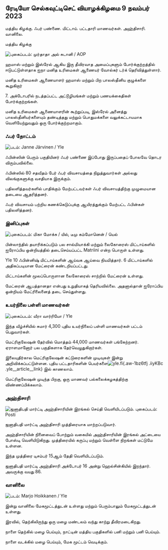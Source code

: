 ## ரேடியோ செல்கவுட்டிசெட் வியாழக்கிழமை 9 நவம்பர் 2023

மத்திய கிழக்கு. ஃபர் பண்ணை. மிட்டாய். பட்டதாரி மாணவர்கள். அஹ்திசாரி. வானிலை.

மத்திய கிழக்கு

![ புகைப்படம்: முர்தாதா அல் சுடானி / AOP](https://images.cdn.yle.fi/image/upload/c_crop,h_3078,w_5472,x_0,y_570/ar_1.77777777777777777,c_fill/hr_10,gd_6.0/q_auto:eco/f_auto/fl_lossy/v1699096585/39-11958306546279b91a3b)

ஹமாஸ் மற்றும் இஸ்ரேல் ஆகிய இரு தீவிரவாத அமைப்புகளும் போர்க்குற்றத்தில் ஈடுபட்டுள்ளதாக ஐநா மனித உரிமைகள் ஆணையர் வோல்கர் டர்க் தெரிவித்துள்ளார்.

மனித உரிமைகள் ஆணையாளர் ஹமாஸ் மற்றும் பிற பாலஸ்தீனிய குழுக்களை கூறுகிறார்

7\. அக்டோபரில் நடத்தப்பட்ட அட்டூழியங்கள் மற்றும் பணயக்கைதிகள் போர்க்குற்றங்கள்.

மனித உரிமைகள் ஆணையாளரின் கூற்றுப்படி, இஸ்ரேல் அனைத்து பாலஸ்தீனியர்களையும் தண்டித்தது மற்றும் பொதுமக்களை வலுக்கட்டாயமாக வெளியேற்றுவதும் ஒரு போர்க்குற்றமாகும்.

### ஃபர் தோட்டம்

![ படம்: Janne Järvinen / Yle](https://images.cdn.yle.fi/image/upload/c_crop,h_4024,w_7154,x_3,y_757/ar_1.777777777777777,c_fill,hp_100/q_auto:eco/f_auto/fl_lossy/v1696520411/39-1181991651ed3e183fc7)

ஃபின்ஸின் பெரும் பகுதியினர் ஃபர் பண்ணை இப்போது இருப்பதைப் போலவே தொடர விரும்பவில்லை.

ஃபின்ஸில் 80 சதவீதம் பேர் ஃபர் விவசாயத்தை நிறுத்துவார்கள் அல்லது விலங்குகளுக்கு வசதியாக இருக்கும்.

பதிலளித்தவர்களில் பாதிக்கும் மேற்பட்டவர்கள் ஃபர் விவசாயத்திற்கு முழுமையான தடையை ஆதரித்தனர்.

ஃபர் விவசாயம் பற்றிய கணக்கெடுப்புக்கு ஆயிரத்துக்கும் மேற்பட்ட ஃபின்கள் பதிலளித்தனர்.

### இனிப்புகள்

![ புகைப்படம்: மிகா மோக்சு / யில், டீமு கம்மோனென் / யெல்](https://images.cdn.yle.fi/image/upload/c_crop,h_1814,w_3217,x_0,y_0/ar_1.777777777777777,cf_acef_ills,w_1200/dpr_1.0/q_auto:eco/f_auto/fl_lossy/v1699517933/39-1197951654c95aa03257)

பின்லாந்தில் தயாரிக்கப்படும் பல சால்மியாக்கி மற்றும் லைகோரைஸ் மிட்டாய்களில் ஐரோப்பிய ஒன்றியத்தில் தடைசெய்யப்பட்ட Matriini என்ற பொருள் உள்ளது.

Yle 10 ஃபின்னிஷ் மிட்டாய்களின் ஆய்வக ஆய்வை நியமித்தார். 6 மிட்டாய்களில் அதிகப்படியான மேட்ரைன் கண்டறியப்பட்டது.

மிட்டாய்களின் மூலப்பொருளான லைகோரைஸ் சாற்றில் மேட்ரைன் உள்ளது.

மேட்ரைன் ஆபத்தானதா என்பது உறுதியாகத் தெரியவில்லை. அதனால்தான் ஐரோப்பிய ஒன்றியம் மேட்ரிலைனைத் தடை செய்துள்ளது.

### உயர்நிலை பள்ளி மாணவர்கள்

![ புகைப்படம்: வீரா வார்ரியோ / Yle](https://images.cdn.yle.fi/image/upload/c_crop,h_1080,w_1919,x_0,y_0/ar_1.777777777777777777,c_fill,g_1750,wd_1750,hd_10/q_auto:eco/f_auto/fl_lossy/v1699354150/39-11968216549e8120dbd8)

இந்த வீழ்ச்சியில் சுமார் 4,300 புதிய உயர்நிலைப் பள்ளி மாணவர்கள் பட்டம் பெறுவார்கள்.

மெட்ரிகுலேஷன் தேர்வில் மொத்தம் 44,000 மாணவர்கள் பங்கேற்றனர். ஏராளமானோர் பல பகுதிகளாக தேர்வெழுதுகிறார்கள்.

இலையுதிர்கால மெட்ரிகுலேஷன் கட்டுரைகளின் முடிவுகள் இன்று அறிவிக்கப்பட்டுள்ளன. புதிய பட்டதாரிகளின் பெயர்களை![yle.fi](https://yle.fi/a/74-20057938){.aw-1bz6tfj .iiyKBc .yle__article__link} இல் காணலாம்.

மெட்ரிகுலேஷன் முடிந்த பிறகு, ஒரு மாணவர் பல்கலைக்கழகத்திற்கு விண்ணப்பிக்கலாம்.

### அஹ்திசாரி

![ஜனாதிபதி மார்ட்டி அஹ்திசாரியின் இரங்கல் செய்தி வெளியிடப்படும். புகைப்படம்: Posti](https://images.cdn.yle.fi/image/upload/c_crop,h_839,w_1497,x_0,y_0/ar_1.7777777777777777,c_fill,g_faces,h_675.0p_120/f_auto/fl_lossy/v1699530416/39-1198123654cc6189c3ab)

ஜனாதிபதி மார்ட்டி அஹ்திசாரி முத்திரையாக மாற்றப்படுவார்.

அஹ்திசாரியின் நினைவைப் போற்றும் வகையில் அஹ்திசாரியின் இரங்கல் அட்டையை போஸ்டி வெளியிடுகிறது. முத்திரையில் கருப்பு மற்றும் வெள்ளை நிறங்கள் மட்டுமே உள்ளன.

இந்த முத்திரை டிசம்பர் 15ஆம் தேதி வெளியிடப்படும்.

ஜனாதிபதி மார்ட்டி அஹ்திசாரி அக்டோபர் 16 அன்று ஹெல்சின்கியில் இறந்தார். அவருக்கு வயது 86.

### வானிலை

![ படம்: Marjo Hoikkanen / Yle](https://images.cdn.yle.fi/image/upload/c_crop,h_1080,w_1919,x_0,y_0/ar_1.77777777777777777,c_fill,g6_faces.d_12700/q_auto:eco/f_auto/fl_lossy/v1699507570/39-1197896654c6d10b133e)

இன்று வானிலை மேகமூட்டத்துடன் உள்ளது மற்றும் பெரும்பாலும் மேகமூட்டத்துடன் உள்ளது.

இரவில், தெற்கிலிருந்து ஒரு மழை மண்டலம் வந்து காற்று தீவிரமடைகிறது.

நாளை தெற்கில் மழை பெய்யும், நாட்டின் மத்திய பகுதிகளில் பனி மற்றும் பனி பெய்யும்.

நாளை வடக்கில் மழை பெய்யும், மேக மூட்டம் வெடிக்கும்.